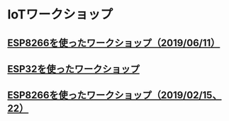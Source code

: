 # IoTワークショップ

## [ESP8266を使ったワークショップ（2019/06/11）](./ESP8266ss)

## [ESP32を使ったワークショップ](./ESP32)

## [ESP8266を使ったワークショップ（2019/02/15、22）](./ESP8266aki)
